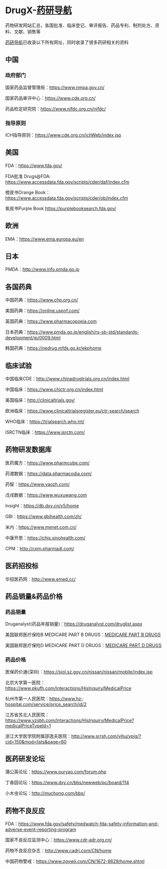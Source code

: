 # DrugX-[药研导航](https://drugx.cn/)
药物研发网站汇总，各国批准、临床登记、审评报告、药品专利、制剂处方、资料、文献、销售等

[药研导航](https://drugx.cn/)已收录以下所有网址，同时收录了很多药研相关的资料

## 中国
### 政府部门
国家药品监督管理局：https://www.nmpa.gov.cn/

国家药品审评中心：https://www.cde.org.cn/

药品检定研究院：https://www.nifdc.org.cn/nifdc/

### 指导原则
ICH指导原则：https://www.cde.org.cn/ichWeb/index.jsp
## 
## 美国

FDA：https://www.fda.gov/

FDA批准 Drugs@FDA: https://www.accessdata.fda.gov/scripts/cder/daf/index.cfm

橙皮书Orange Book：https://www.accessdata.fda.gov/scripts/cder/ob/index.cfm

紫皮书Purple Book https://purplebooksearch.fda.gov/

## 欧洲

EMA：https://www.ema.europa.eu/en

## 日本

PMDA：http://www.info.pmda.go.jp

## 各国药典
中国药典：https://www.chp.org.cn/

美国药典：https://online.uspnf.com/

英国药典：https://www.pharmacopoeia.com

日本药典：https://www.pmda.go.jp/english/rs-sb-std/standards-development/jp/0009.html

韩国药典：https://nedrug.mfds.go.kr/ekphome

## 临床试验

中国临床CDE：http://www.chinadrugtrials.org.cn/index.html

中国临床：https://www.chictr.org.cn/index.html

美国临床：http://clinicaltrials.gov/

欧洲临床：https://www.clinicaltrialsregister.eu/ctr-search/search

WHO临床：https://trialsearch.who.int/

ISRCTN临床：https://www.isrctn.com/

## 药物研发数据库

医药魔方：https://www.pharmcube.com/

药渡数据：https://data.pharmacodia.com/

药智：https://www.yaozh.com/

戊戌数据：https://www.wuxuwang.com

Insight：https://db.dxy.cn/v5/home

GBI：https://www.gbihealth.com/zh/

米内：https://www.menet.com.cn/

中康开思：https://chis.sinohealth.com/

CPM：http://cpm.pharmadl.com/

## 医药招投标

华招医药网：http://www.emed.cc/

## 药品销量&药品价格

### 药品销量

Druganalyst(药品年报销量)：https://druganalyst.com/druglist.aspx

美国联邦医疗保险B MEDICARE PART B DRUGS：[MEDICARE PART B DRUGS](https://portal.cms.gov/MSTR10Prd/servlet/mstrWeb?evt=2048001&src=mstrWeb.2048001&documentID=AEC7511A11E817EF2FBA0080EFC5E3D8&visMode=0&currentViewMedia=1&ru=1&share=1&hiddensections=header,path,dockTop,dockLeft,footer&Server=v343069p&Port=0&Project=OIPDA-BI_Prod&)

美国联邦医疗保险D MEDICARE PART D DRUGS：[MEDICARE PART D DRUGS](https://portal.cms.gov/MSTR10Prd/servlet/mstrWeb?evt=2048001&src=mstrWeb.2048001&documentID=203D830811E7EBD800000080EF356F31&visMode=0&currentViewMedia=1&ru=1&share=1&hiddensections=header,path,dockTop,dockLeft,footer&Server=v343069p&Port=0&Project=OIPDA-BI_Prod&)

### 药品价格

医保药价通(深圳)：https://siol.sz.gov.cn/nissan/nissan/mobile/index.jsp

北京大学第一医院：https://www.pkufh.com/Interactions/HisInquiry/MedicalPrice

杭州市第一人民医院：https://www.hz-hospital.com/service/price_search/id/2

江苏省苏北人民医院：https://www.yzsbh.com/Interactions/HisInquiry/MedicalPrice?medicalPriceTypeId=1

浙江大学医学院附属邵逸夫医院：http://www.srrsh.com/yihu/ypjg/?cid=150&mod=lists&page=60

## 医药研发论坛

蒲公英论坛：https://www.ouryao.com/forum.php

丁香园论坛：https://www.dxy.cn/bbs/newweb/pc/board/114

小木虫论坛：http://muchong.com/bbs/

## 药物不良反应
FDA：https://www.fda.gov/safety/medwatch-fda-safety-information-and-adverse-event-reporting-program

国家不良反应监测中心：https://www.cdr-adr.org.cn/

药物不良反应杂志：http://www.cadrj.com/CN/home

中国药物警戒：https://www.zgywjj.com/CN/1672-8629/home.shtml


